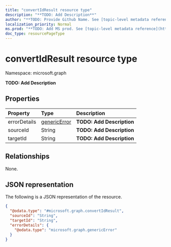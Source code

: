 ```yaml
---
title: "convertIdResult resource type"
description: "**TODO: Add Description**"
author: "**TODO: Provide Github Name. See [topic-level metadata reference](https://msgo.azurewebsites.net/add/document/guidelines/metadata.html#topic-level-metadata)**"
localization_priority: Normal
ms.prod: "**TODO: Add MS prod. See [topic-level metadata reference](https://msgo.azurewebsites.net/add/document/guidelines/metadata.html#topic-level-metadata)**"
doc_type: resourcePageType
---
```


# convertIdResult resource type


Namespace: microsoft.graph

**TODO: Add Description**

## Properties
|Property|Type|Description|
|:---|:---|:---|
|errorDetails|[genericError](../resources/genericerror.md)|**TODO: Add Description**|
|sourceId|String|**TODO: Add Description**|
|targetId|String|**TODO: Add Description**|

## Relationships
None.

## JSON representation
The following is a JSON representation of the resource.
<!-- {
  "blockType": "resource",
  "@odata.type": "microsoft.graph.convertIdResult"
}
-->
``` json
{
  "@odata.type": "#microsoft.graph.convertIdResult",
  "sourceId": "String",
  "targetId": "String",
  "errorDetails": {
    "@odata.type": "microsoft.graph.genericError"
  }
}
```

